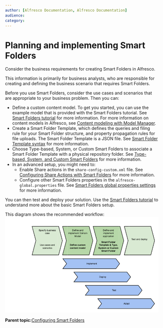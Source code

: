 ```yaml
---
author: [Alfresco Documentation, Alfresco Documentation]
audience: 
category: 
---
```


# Planning and implementing Smart Folders

Consider the business requirements for creating Smart Folders in Alfresco.

This information is primarily for business analysts, who are responsible for creating and defining the business scenario that requires Smart Folders.

Before you use Smart Folders, consider the use cases and scenarios that are appropriate to your business problem. Then you can:

-   Define a custom content model. To get you started, you can use the example model that is provided with the Smart Folders tutorial. See [Smart Folders tutorial](../tasks/sf-tutorial.md) for more information. For more information on content models in Alfresco, see [Content modeling with Model Manager](admintools-cmm-intro.md).
-   Create a Smart Folder Template, which defines the queries and filing rule for your Smart Folder structure, and property propagation rules for file uploads. The Smart Folder Template is a JSON file. See [Smart Folder Template syntax](sf-ref-template-guidance.md) for more information.
-   Choose Type-based, System, or Custom Smart Folders to associate a Smart Folder Template with a physical repository folder. See [Type-based, System, and Custom Smart Folders](sf-folder.md) for more information.
-   In an advanced setup, you might need to:
    -   Enable Share actions in the `share-config-custom.xml` file. See [Configuring Share Actions with Smart Folders](sf-share-actions.md) for more information.
    -   Configure other Smart Folders properties in the `alfresco-global.properties` file. See [Smart Folders global properties settings](sf-ref-global-props.md) for more information.

You can then test and deploy your solution. Use the [Smart Folders tutorial](../tasks/sf-tutorial.md) to understand more about the basic Smart Folders setup.

This diagram shows the recommended workflow:![Diagram showing four steps - create use cases, define content model, implement Smart Folder and Type, then test.  Four arrows specifying implement, deploy, test and adopt.](../images/sf-workflow.png)

**Parent topic:**[Configuring Smart Folders](../concepts/sf-intro.md)


